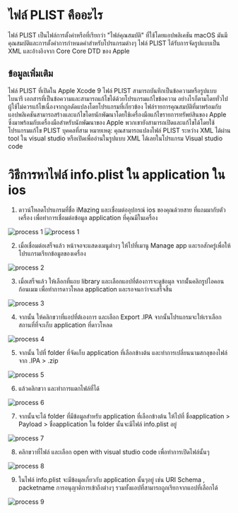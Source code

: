 
# ไฟล์ PLIST คืออะไร

ไฟล์ PLIST เป็นไฟล์การตั้งค่าหรือที่เรียกว่า "ไฟล์คุณสมบัติ" ที่ใช้โดยแอปพลิเคชัน macOS มันมีคุณสมบัติและการตั้งค่าการกำหนดค่าสำหรับโปรแกรมต่างๆ  ไฟล์ PLIST ได้รับการจัดรูปแบบเป็น XML และอ้างอิงจาก Core Core DTD ของ Apple

## ข้อมูลเพิ่มเติม

ไฟล์ PLIST ที่เปิดใน Apple Xcode 9
ไฟล์ PLIST สามารถบันทึกเป็นข้อความหรือรูปแบบไบนารี เอกสารที่เป็นข้อความและสามารถแก้ไขได้ด้วยโปรแกรมแก้ไขข้อความ อย่างไรก็ตามโดยทั่วไปผู้ใช้ไม่ควรแก้ไขเนื่องจากถูกดัดแปลงโดยโปรแกรมที่เกี่ยวข้อง
ไฟล์รายการคุณสมบัติที่มาพร้อมกับแอปพลิเคชันสามารถสร้างและแก้ไขโดยนักพัฒนาโดยใช้เครื่องมือแก้ไขรายการทรัพย์สินของ Apple ซึ่งมาพร้อมกับเครื่องมือสำหรับนักพัฒนาของ Apple พวกเขายังสามารถเปิดและแก้ไขได้โดยใช้โปรแกรมแก้ไข PLIST บุคคลที่สาม
หมายเหตุ: คุณสามารถแปลงไฟล์ PLIST ระหว่าง XML ได้ผ่าน tool ใน visual studio หรือเปิดเพื่ออ่านในรูปแบบ XML ได้เลยในโปรแกรม Visual studio code

# วิธีการหาไฟล์ info.plist ใน application ใน ios

1. ดาวน์โหลดโปรแกรมที่ชื่อ  iMazing  และเชื่อมต่ออุปกรณ์ ios ของคุณด้วยสาย ที่แถมมากับตัวเครื่อง เพื่อทำการเชื่อมต่อข้อมูล application ที่คุณมีในเครื่อง

![process 1](https://github.com/chokchai9900/InfoPlistWiki/blob/main/1.PNG)
![process 1](https://github.com/chokchai9900/InfoPlistWiki/blob/main/21.PNG)

2. เมื่อเชื่อมต่อเสร็จแล้ว หน้าจอจะแสดงเมนูต่างๆ ให้ไปที่เมานู Manage app และรอสักครู่เพื่อให้โปรแกรมเรียกข้อมูลของเครื่อง

![process 2](https://github.com/chokchai9900/InfoPlistWiki/blob/main/2.PNG)

3. เมื่อเสร็จแล้ว ให้เลือกที่แถบ library และเลือกแอปที่ต้องการจะดูข้อมุล จากนั้่นคลิกรูปไอคอนก้อนเมฆ เพื่อทำการดาวโหลด application และรอจนกว่าจะเสร็จสิ้น

![process 3](https://github.com/chokchai9900/InfoPlistWiki/blob/main/3.PNG)

4. จากนั้น ให้คลิกขวาที่แอปที่ต้เองการ และเลือก Export .IPA จากนั้นโปรแกรมจะให้เราเลือกสถานที่ที่จะเก็บ application ที่ดาวโหลด

![process 4](https://github.com/chokchai9900/InfoPlistWiki/blob/main/4.PNG)

5. จากนั้น ไปที่ folder ที่จัดเก็บ application ที่เลือกข้างต้น และทำการเปลี่ยนนามสกลุของไฟล์จาก .IPA > .zip

![process 5](https://github.com/chokchai9900/InfoPlistWiki/blob/main/5.png)

6. แล้วคลิกขวา และทำการแตกไฟล์ที่ได้

![process 6](https://github.com/chokchai9900/InfoPlistWiki/blob/main/6.png)

7. จากนั้นจะได้ folder ที่มีข้อมูลสำหรับ application ที่เลือกข้างต้น ให้ไปที่ ชื่อapplication > Payload > ชื่อapplication ใน folder นั้นจะมีไฟล์ info.plist อยู่

![process 7](https://github.com/chokchai9900/InfoPlistWiki/blob/main/7.png)

8. คลิกขวาที่ไฟล์ และเลือก open with visual studio code เพื่อทำการเปิดไฟล์นั้นๆ

![process 8](https://github.com/chokchai9900/InfoPlistWiki/blob/main/8.PNG)

9. ในไฟล์ info.plist จะมีข้อมุลเกี่ยวกับ application นั้นๆอยู่ เช่น URI Schema , packetname การอนุญาติการเข้าถึงต่างๆ รวมทั้งแอปที่สามารถถูกเรียกจากแอปที่เลือกได้

![process 9](https://github.com/chokchai9900/InfoPlistWiki/blob/main/9.PNG)
